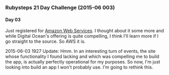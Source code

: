 ### Rubysteps 21 Day Challenge (2015-06 003)

#### Day 03
Just registered for [Amazon Web Services](https://aws.amazon.com/). I thought about it some more and while Digital Ocean's offering is quite compelling, I think I'll learn more if I go straight to the source. So AWS it is.

2015-06-03 1927 Update: Hmm. In an interesting turn of events, the site whose functionality I found lacking and which was compelling me to build the app, is actually perfectly operational for my purposes. So now, I'm just looking into build an app I won't probably use. I'm going to rethink this.
